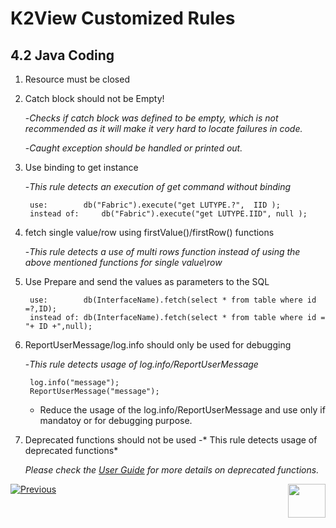 # K2View Customized Rules

## 4.2	Java Coding

1. Resource must be closed

2. Catch block should not be Empty!

	-*Checks if catch block was defined to be empty, which is not recommended as it will make it very hard to locate failures in code.*

	-*Caught exception should be handled or printed out.*

3. Use binding to get instance

	-*This rule detects an execution of get command without binding*

		use: 		db("Fabric").execute("get LUTYPE.?",  IID );
		instead of: 	db("Fabric").execute("get LUTYPE.IID", null );



4. fetch single value/row using firstValue()/firstRow() functions

	-*This rule detects a use of multi rows function instead of using the above mentioned functions for single value\row*


5. Use Prepare and send the values as parameters to the SQL

		use:		db(InterfaceName).fetch(select * from table where id =?,ID);
		instead of:	db(InterfaceName).fetch(select * from table where id = "+ ID +",null);

6. ReportUserMessage/log.info should only be used for debugging

	-*This rule detects usage of log.info/ReportUserMessage*

		log.info("message");
		ReportUserMessage("message");
	
	- Reduce the usage of the log.info/ReportUserMessage and use only if mandatoy or for debugging purpose.

7. Deprecated functions should not be used
 	-* This rule detects usage of deprecated functions*
  	
	*Please check the [User Guide](https://docs.sonarqube.org/latest/instance-administration/quality-profiles/) for more details on deprecated functions.*

  

[![Previous](/articles/images/Previous.png)](/articles/COE/SonarQube/04_K2View_Customized_Rules/01_Customized_Rules.md)[<img align="right" width="60" height="54" src="/articles/images/Next.png">](/articles/COE/SonarQube/04_K2View_Customized_Rules/03_Cassandra.md)

